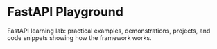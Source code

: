 # FastAPI Playground

FastAPI learning lab: practical examples, demonstrations, projects, and code snippets showing how the framework works.